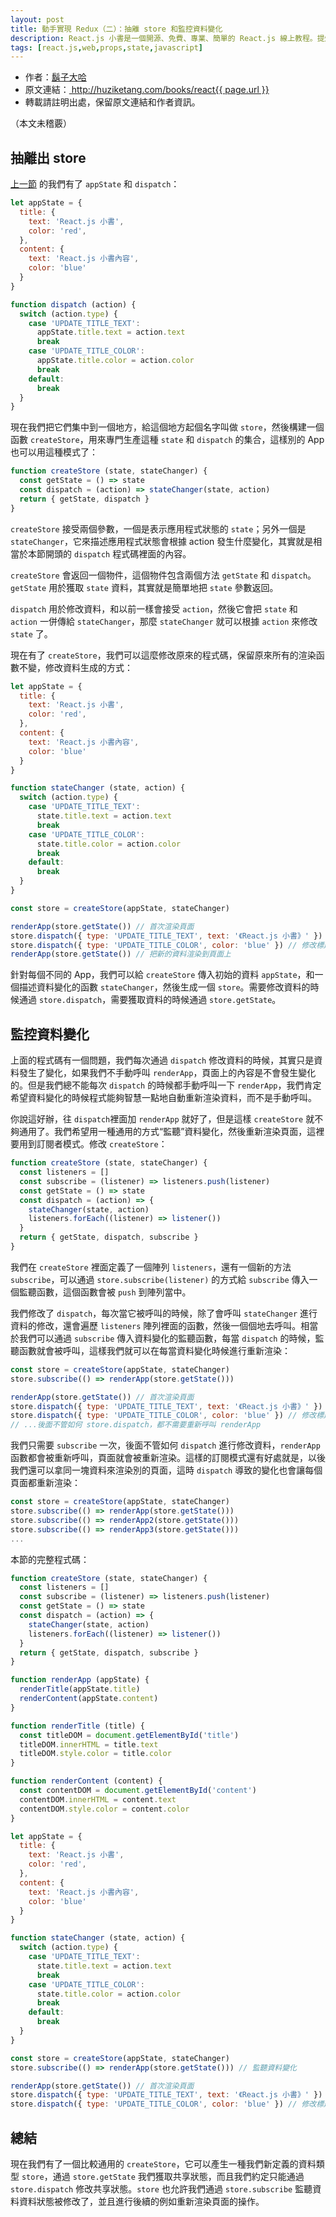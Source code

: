 ```yaml
---
layout: post
title: 動手實現 Redux（二）：抽離 store 和監控資料變化
description: React.js 小書是一個開源、免費、專業、簡單的 React.js 線上教程。提煉實戰經驗中基礎的、重要的、頻繁的知識進行重點講解，讓你能用最少的精力深入瞭解實戰中最需要的 React.js 知識。
tags: [react.js,web,props,state,javascript]
---
```


<ul style='font-size: 14px;'>
  <li>
    作者：<a href="https://www.zhihu.com/people/hu-zi-da-ha" target="_blank">鬍子大哈</a>
  </li>
  <li>
    原文連結：<a href="http://huziketang.com/books/react{{ page.url }}"> http://huziketang.com/books/react{{ page.url }} </a>
  </li>
  <li>轉載請註明出處，保留原文連結和作者資訊。</li>
</ul>

（本文未稽覈）

## 抽離出 store
[上一節](http://react.huziketang.com/blog/lesson30) 的我們有了 `appState`  和 `dispatch`：

```javascript
let appState = {
  title: {
    text: 'React.js 小書',
    color: 'red',
  },
  content: {
    text: 'React.js 小書內容',
    color: 'blue'
  }
}

function dispatch (action) {
  switch (action.type) {
    case 'UPDATE_TITLE_TEXT':
      appState.title.text = action.text
      break
    case 'UPDATE_TITLE_COLOR':
      appState.title.color = action.color
      break
    default:
      break
  }
}
```

現在我們把它們集中到一個地方，給這個地方起個名字叫做 `store`，然後構建一個函數 `createStore`，用來專門生產這種 `state` 和 `dispatch` 的集合，這樣別的 App 也可以用這種模式了：

```javascript
function createStore (state, stateChanger) {
  const getState = () => state
  const dispatch = (action) => stateChanger(state, action)
  return { getState, dispatch }
}
```

`createStore` 接受兩個參數，一個是表示應用程式狀態的 `state`；另外一個是 `stateChanger`，它來描述應用程式狀態會根據 action 發生什麼變化，其實就是相當於本節開頭的 `dispatch` 程式碼裡面的內容。

`createStore` 會返回一個物件，這個物件包含兩個方法 `getState` 和 `dispatch`。`getState` 用於獲取 `state` 資料，其實就是簡單地把 `state` 參數返回。

`dispatch` 用於修改資料，和以前一樣會接受 `action`，然後它會把 `state` 和 `action` 一併傳給 `stateChanger`，那麼 `stateChanger` 就可以根據 `action` 來修改 `state` 了。

現在有了 `createStore`，我們可以這麼修改原來的程式碼，保留原來所有的渲染函數不變，修改資料生成的方式：

```javascript
let appState = {
  title: {
    text: 'React.js 小書',
    color: 'red',
  },
  content: {
    text: 'React.js 小書內容',
    color: 'blue'
  }
}

function stateChanger (state, action) {
  switch (action.type) {
    case 'UPDATE_TITLE_TEXT':
      state.title.text = action.text
      break
    case 'UPDATE_TITLE_COLOR':
      state.title.color = action.color
      break
    default:
      break
  }
}

const store = createStore(appState, stateChanger)

renderApp(store.getState()) // 首次渲染頁面
store.dispatch({ type: 'UPDATE_TITLE_TEXT', text: '《React.js 小書》' }) // 修改標題文字
store.dispatch({ type: 'UPDATE_TITLE_COLOR', color: 'blue' }) // 修改標題顏色
renderApp(store.getState()) // 把新的資料渲染到頁面上
```

針對每個不同的 App，我們可以給 `createStore` 傳入初始的資料 `appState`，和一個描述資料變化的函數 `stateChanger`，然後生成一個 `store`。需要修改資料的時候通過 `store.dispatch`，需要獲取資料的時候通過 `store.getState`。

## 監控資料變化
上面的程式碼有一個問題，我們每次通過 `dispatch` 修改資料的時候，其實只是資料發生了變化，如果我們不手動呼叫 `renderApp`，頁面上的內容是不會發生變化的。但是我們總不能每次 `dispatch` 的時候都手動呼叫一下 `renderApp`，我們肯定希望資料變化的時候程式能夠智慧一點地自動重新渲染資料，而不是手動呼叫。

你說這好辦，往 `dispatch`裡面加 `renderApp` 就好了，但是這樣 `createStore` 就不夠通用了。我們希望用一種通用的方式“監聽”資料變化，然後重新渲染頁面，這裡要用到訂閱者模式。修改  `createStore`：

```javascript
function createStore (state, stateChanger) {
  const listeners = []
  const subscribe = (listener) => listeners.push(listener)
  const getState = () => state
  const dispatch = (action) => {
    stateChanger(state, action)
    listeners.forEach((listener) => listener())
  }
  return { getState, dispatch, subscribe }
}
```

我們在 `createStore` 裡面定義了一個陣列 `listeners`，還有一個新的方法 `subscribe`，可以通過 `store.subscribe(listener)` 的方式給 `subscribe` 傳入一個監聽函數，這個函數會被 `push` 到陣列當中。

我們修改了 `dispatch`，每次當它被呼叫的時候，除了會呼叫 `stateChanger` 進行資料的修改，還會遍歷 `listeners` 陣列裡面的函數，然後一個個地去呼叫。相當於我們可以通過 `subscribe` 傳入資料變化的監聽函數，每當 `dispatch` 的時候，監聽函數就會被呼叫，這樣我們就可以在每當資料變化時候進行重新渲染：

```javascript
const store = createStore(appState, stateChanger)
store.subscribe(() => renderApp(store.getState()))

renderApp(store.getState()) // 首次渲染頁面
store.dispatch({ type: 'UPDATE_TITLE_TEXT', text: '《React.js 小書》' }) // 修改標題文字
store.dispatch({ type: 'UPDATE_TITLE_COLOR', color: 'blue' }) // 修改標題顏色
// ...後面不管如何 store.dispatch，都不需要重新呼叫 renderApp
```

我們只需要 `subscribe` 一次，後面不管如何 `dispatch` 進行修改資料，`renderApp` 函數都會被重新呼叫，頁面就會被重新渲染。這樣的訂閱模式還有好處就是，以後我們還可以拿同一塊資料來渲染別的頁面，這時 `dispatch` 導致的變化也會讓每個頁面都重新渲染：

```javascript
const store = createStore(appState, stateChanger)
store.subscribe(() => renderApp(store.getState()))
store.subscribe(() => renderApp2(store.getState()))
store.subscribe(() => renderApp3(store.getState()))
...
```

本節的完整程式碼：

```javascript
function createStore (state, stateChanger) {
  const listeners = []
  const subscribe = (listener) => listeners.push(listener)
  const getState = () => state
  const dispatch = (action) => {
    stateChanger(state, action)
    listeners.forEach((listener) => listener())
  }
  return { getState, dispatch, subscribe }
}

function renderApp (appState) {
  renderTitle(appState.title)
  renderContent(appState.content)
}

function renderTitle (title) {
  const titleDOM = document.getElementById('title')
  titleDOM.innerHTML = title.text
  titleDOM.style.color = title.color
}

function renderContent (content) {
  const contentDOM = document.getElementById('content')
  contentDOM.innerHTML = content.text
  contentDOM.style.color = content.color
}

let appState = {
  title: {
    text: 'React.js 小書',
    color: 'red',
  },
  content: {
    text: 'React.js 小書內容',
    color: 'blue'
  }
}

function stateChanger (state, action) {
  switch (action.type) {
    case 'UPDATE_TITLE_TEXT':
      state.title.text = action.text
      break
    case 'UPDATE_TITLE_COLOR':
      state.title.color = action.color
      break
    default:
      break
  }
}

const store = createStore(appState, stateChanger)
store.subscribe(() => renderApp(store.getState())) // 監聽資料變化

renderApp(store.getState()) // 首次渲染頁面
store.dispatch({ type: 'UPDATE_TITLE_TEXT', text: '《React.js 小書》' }) // 修改標題文字
store.dispatch({ type: 'UPDATE_TITLE_COLOR', color: 'blue' }) // 修改標題顏色
```

## 總結
現在我們有了一個比較通用的 `createStore`，它可以產生一種我們新定義的資料類型 `store`，通過 `store.getState` 我們獲取共享狀態，而且我們約定只能通過 `store.dispatch` 修改共享狀態。`store` 也允許我們通過 `store.subscribe` 監聽資料資料狀態被修改了，並且進行後續的例如重新渲染頁面的操作。
